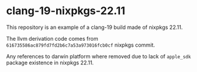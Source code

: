 # clang-19-nixpkgs-22.11

This repository is an example of a clang-19 build made of nixpkgs 22.11.

The llvm derivation code comes from `616735586ac879fd7fd2b6c7a53a973016fcb0cf` nixpkgs commit.

Any references to darwin platform where removed due to lack of `apple_sdk` package existence in nixpkgs 22.11.
